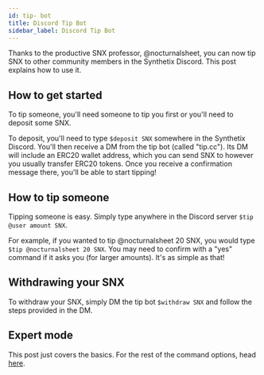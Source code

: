 ```yaml
---
id: tip- bot
title: Discord Tip Bot
sidebar_label: Discord Tip Bot
---
```


Thanks to the productive SNX professor, @nocturnalsheet, you can now tip SNX to other community members in the Synthetix Discord. This post explains how to use it. 

## How to get started

To tip someone, you'll need someone to tip you first or you'll need to deposit some SNX. 

To deposit, you'll need to type `$deposit SNX` somewhere in the Synthetix Discord. You'll then receive a DM from the tip bot (called "tip.cc"). Its DM will include an ERC20 wallet address, which you can send SNX to however you usually transfer ERC20 tokens. Once you receive a confirmation message there, you'll be able to start tipping!

## How to tip someone

Tipping someone is easy. Simply type anywhere in the Discord server `$tip @user amount SNX`. 

For example, if you wanted to tip @nocturnalsheet 20 SNX, you would type `$tip @nocturnalsheet 20 SNX`. You may need to confirm with a "yes" command if it asks you (for larger amounts). It's as simple as that! 

## Withdrawing your SNX

To withdraw your SNX, simply DM the tip bot `$withdraw SNX` and follow the steps provided in the DM. 

## Expert mode

This post just covers the basics. For the rest of the command options, head [here](https://tip.cc/guides/tipping). 
